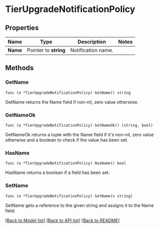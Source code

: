 # TierUpgradeNotificationPolicy

## Properties

Name | Type | Description | Notes
------------ | ------------- | ------------- | -------------
**Name** | Pointer to **string** | Notification name. | 

## Methods

### GetName

`func (o *TierUpgradeNotificationPolicy) GetName() string`

GetName returns the Name field if non-nil, zero value otherwise.

### GetNameOk

`func (o *TierUpgradeNotificationPolicy) GetNameOk() (string, bool)`

GetNameOk returns a tuple with the Name field if it's non-nil, zero value otherwise
and a boolean to check if the value has been set.

### HasName

`func (o *TierUpgradeNotificationPolicy) HasName() bool`

HasName returns a boolean if a field has been set.

### SetName

`func (o *TierUpgradeNotificationPolicy) SetName(v string)`

SetName gets a reference to the given string and assigns it to the Name field.


[[Back to Model list]](../README.md#documentation-for-models) [[Back to API list]](../README.md#documentation-for-api-endpoints) [[Back to README]](../README.md)


